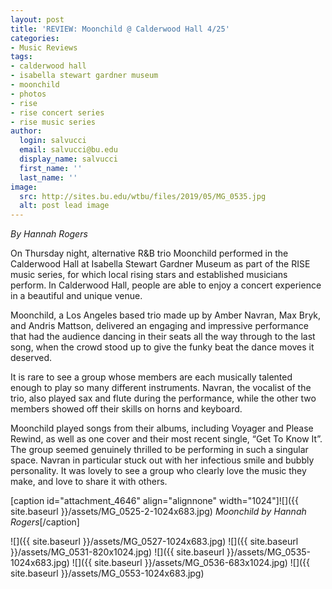```yaml
---
layout: post
title: 'REVIEW: Moonchild @ Calderwood Hall 4/25'
categories:
- Music Reviews
tags:
- calderwood hall
- isabella stewart gardner museum
- moonchild
- photos
- rise
- rise concert series
- rise music series
author:
  login: salvucci
  email: salvucci@bu.edu
  display_name: salvucci
  first_name: ''
  last_name: ''
image:
  src: http://sites.bu.edu/wtbu/files/2019/05/MG_0535.jpg
  alt: post lead image
---
```


_By Hannah Rogers_

On Thursday night, alternative R&B trio Moonchild performed in the Calderwood Hall at Isabella Stewart Gardner Museum as part of the RISE music series, for which local rising stars and established musicians perform. In Calderwood Hall, people are able to enjoy a concert experience in a beautiful and unique venue.

Moonchild, a Los Angeles based trio made up by Amber Navran, Max Bryk, and Andris Mattson, delivered an engaging and impressive performance that had the audience dancing in their seats all the way through to the last song, when the crowd stood up to give the funky beat the dance moves it deserved.

It is rare to see a group whose members are each musically talented enough to play so many different instruments. Navran, the vocalist of the trio, also played sax and flute during the performance, while the other two members showed off their skills on horns and keyboard.

Moonchild played songs from their albums, including Voyager and Please Rewind, as well as one cover and their most recent single, “Get To Know It”. The group seemed genuinely thrilled to be performing in such a singular space. Navran in particular stuck out with her infectious smile and bubbly personality. It was lovely to see a group who clearly love the music they make, and love to share it with others.

\[caption id="attachment\_4646" align="alignnone" width="1024"\]![]({{ site.baseurl }}/assets/MG_0525-2-1024x683.jpg) _Moonchild by Hannah Rogers_\[/caption\]

![]({{ site.baseurl }}/assets/MG_0527-1024x683.jpg) ![]({{ site.baseurl }}/assets/MG_0531-820x1024.jpg) ![]({{ site.baseurl }}/assets/MG_0535-1024x683.jpg) ![]({{ site.baseurl }}/assets/MG_0536-683x1024.jpg) ![]({{ site.baseurl }}/assets/MG_0553-1024x683.jpg)